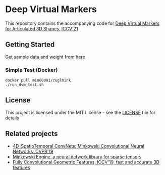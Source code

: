 # Deep Virtual Markers

This repository contains the accompanying code for [Deep Virtual Markers for Articulated 3D Shapes, ICCV'21]()

## Getting Started

Get sample data and weight from [here]()

### Simple Test (Docker)
```
docker pull min00001/cuglmink
./run_dvm_test.sh
```

<!-- ### Prerequisites

- Ubuntu 18.06 or higher
- CUDA 10.2 or higher
- pytorch 1.6 or higher
- python 3.8 or higher
- GCC 6 or higher

### Installing -->

## License

This project is licensed under the MIT License - see the [LICENSE](https://github.com/T2Kim/DeepVirtualMarkers/blob/main/LICENSE) file for details 

## Related projects

- [4D-SpatioTemporal ConvNets: Minkowski Convolutional Neural Networks, CVPR'19](https://github.com/chrischoy/SpatioTemporalSegmentation)
- [Minkowski Engine, a neural network library for sparse tensors](https://github.com/StanfordVL/MinkowskiEngine)
- [Fully Convolutional Geometric Features, ICCV'19, fast and accurate 3D features](https://github.com/chrischoy/FCGF)
